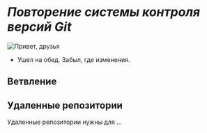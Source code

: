 # *Повторение системы контроля версий Git*

![Привет, друзья](P1010122.JPG)


* Ушел на обед. Забыл, где изменения.

## Ветвление

## Удаленные репозитории

Удаленные репозитории нужны для ...
